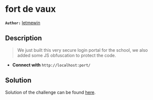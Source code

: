 # fort de vaux

**`Author:`** [letmewin](https://www.linkedin.com/in/abdelkhalek-beraoud-707567245/)

## Description

> We just built this very secure login portal for the school, we also added some JS obfuscation to protect the code.



- **Connect with** `http://localhost:port/`

  





## Solution
Solution of the challenge can be found [here](solution/).
